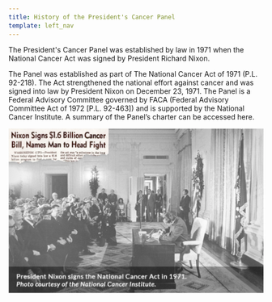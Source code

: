 ```yaml
---
title: History of the President's Cancer Panel
template: left_nav
---
```

The President's Cancer Panel was established by law in 1971 when the National Cancer Act was
signed by President Richard Nixon.

The Panel was established as part of The National Cancer Act of 1971 (P.L. 92-218). The Act
strengthened the national effort against cancer and was signed into law by President Nixon
on December 23, 1971. The Panel is a Federal Advisory Committee governed by FACA (Federal
Advisory Committee Act of 1972 \[P.L. 92-463]) and is supported by the National Cancer Institute. A summary of the Panel’s charter can be accessed here.

![Newspaper clipping announcing President Nixon signing the National Cancer Bill for $1.6 Billion](../../src/images/national-cancer-act.png)
